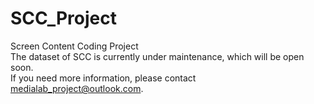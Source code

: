 # SCC_Project
Screen Content Coding Project  
The dataset of SCC is currently under maintenance, which will be open soon.  
If you need more information, please contact medialab_project@outlook.com.
